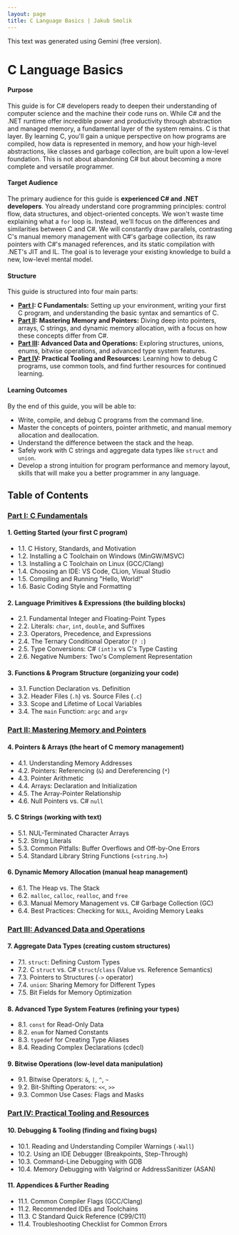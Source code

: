 ```yaml
---
layout: page
title: C Language Basics | Jakub Smolik
---
```


This text was generated using Gemini (free version).

# C Language Basics

#### Purpose

This guide is for C# developers ready to deepen their understanding of computer science and the machine their code runs on. While C# and the .NET runtime offer incredible power and productivity through abstraction and managed memory, a fundamental layer of the system remains. C is that layer. By learning C, you'll gain a unique perspective on how programs are compiled, how data is represented in memory, and how your high-level abstractions, like classes and garbage collection, are built upon a low-level foundation. This is not about abandoning C# but about becoming a more complete and versatile programmer.

#### Target Audience

The primary audience for this guide is **experienced C# and .NET developers**. You already understand core programming principles: control flow, data structures, and object-oriented concepts. We won't waste time explaining what a `for` loop is. Instead, we'll focus on the differences and similarities between C and C#. We will constantly draw parallels, contrasting C's manual memory management with C#'s garbage collection, its raw pointers with C#'s managed references, and its static compilation with .NET's JIT and IL. The goal is to leverage your existing knowledge to build a new, low-level mental model.

#### Structure

This guide is structured into four main parts:

- **[Part I](./part1.md): C Fundamentals:** Setting up your environment, writing your first C program, and understanding the basic syntax and semantics of C.
- **[Part II](./part2.md): Mastering Memory and Pointers:** Diving deep into pointers, arrays, C strings, and dynamic memory allocation, with a focus on how these concepts differ from C#.
- **[Part III](./part3.md): Advanced Data and Operations:** Exploring structures, unions, enums, bitwise operations, and advanced type system features.
- **[Part IV](./part4.md): Practical Tooling and Resources:** Learning how to debug C programs, use common tools, and find further resources for continued learning.

#### Learning Outcomes

By the end of this guide, you will be able to:

- Write, compile, and debug C programs from the command line.
- Master the concepts of pointers, pointer arithmetic, and manual memory allocation and deallocation.
- Understand the difference between the stack and the heap.
- Safely work with C strings and aggregate data types like `struct` and `union`.
- Develop a strong intuition for program performance and memory layout, skills that will make you a better programmer in any language.

## Table of Contents

### [Part I: C Fundamentals](./part1.md)

#### 1. Getting Started (your first C program)

- 1.1. C History, Standards, and Motivation
- 1.2. Installing a C Toolchain on Windows (MinGW/MSVC)
- 1.3. Installing a C Toolchain on Linux (GCC/Clang)
- 1.4. Choosing an IDE: VS Code, CLion, Visual Studio
- 1.5. Compiling and Running "Hello, World!"
- 1.6. Basic Coding Style and Formatting

#### 2. Language Primitives & Expressions (the building blocks)

- 2.1. Fundamental Integer and Floating-Point Types
- 2.2. Literals: `char`, `int`, `double`, and Suffixes
- 2.3. Operators, Precedence, and Expressions
- 2.4. The Ternary Conditional Operator (`? :`)
- 2.5. Type Conversions: C# `(int)x` vs C's Type Casting
- 2.6. Negative Numbers: Two's Complement Representation

#### 3. Functions & Program Structure (organizing your code)

- 3.1. Function Declaration vs. Definition
- 3.2. Header Files (`.h`) vs. Source Files (`.c`)
- 3.3. Scope and Lifetime of Local Variables
- 3.4. The `main` Function: `argc` and `argv`

### [Part II: Mastering Memory and Pointers](./part2.md)

#### 4. Pointers & Arrays (the heart of C memory management)

- 4.1. Understanding Memory Addresses
- 4.2. Pointers: Referencing (`&`) and Dereferencing (`*`)
- 4.3. Pointer Arithmetic
- 4.4. Arrays: Declaration and Initialization
- 4.5. The Array-Pointer Relationship
- 4.6. Null Pointers vs. C# `null`

#### 5. C Strings (working with text)

- 5.1. NUL-Terminated Character Arrays
- 5.2. String Literals
- 5.3. Common Pitfalls: Buffer Overflows and Off-by-One Errors
- 5.4. Standard Library String Functions (`<string.h>`)

#### 6. Dynamic Memory Allocation (manual heap management)

- 6.1. The Heap vs. The Stack
- 6.2. `malloc`, `calloc`, `realloc`, and `free`
- 6.3. Manual Memory Management vs. C# Garbage Collection (GC)
- 6.4. Best Practices: Checking for `NULL`, Avoiding Memory Leaks

### [Part III: Advanced Data and Operations](./part3.md)

#### 7. Aggregate Data Types (creating custom structures)

- 7.1. `struct`: Defining Custom Types
- 7.2. C `struct` vs. C# `struct`/`class` (Value vs. Reference Semantics)
- 7.3. Pointers to Structures (`->` operator)
- 7.4. `union`: Sharing Memory for Different Types
- 7.5. Bit Fields for Memory Optimization

#### 8. Advanced Type System Features (refining your types)

- 8.1. `const` for Read-Only Data
- 8.2. `enum` for Named Constants
- 8.3. `typedef` for Creating Type Aliases
- 8.4. Reading Complex Declarations (cdecl)

#### 9. Bitwise Operations (low-level data manipulation)

- 9.1. Bitwise Operators: `&`, `|`, `^`, `~`
- 9.2. Bit-Shifting Operators: `<<`, `>>`
- 9.3. Common Use Cases: Flags and Masks

### [Part IV: Practical Tooling and Resources](./part4.md)

#### 10. Debugging & Tooling (finding and fixing bugs)

- 10.1. Reading and Understanding Compiler Warnings (`-Wall`)
- 10.2. Using an IDE Debugger (Breakpoints, Step-Through)
- 10.3. Command-Line Debugging with GDB
- 10.4. Memory Debugging with Valgrind or AddressSanitizer (ASAN)

#### 11. Appendices & Further Reading

- 11.1. Common Compiler Flags (GCC/Clang)
- 11.2. Recommended IDEs and Toolchains
- 11.3. C Standard Quick Reference (C99/C11)
- 11.4. Troubleshooting Checklist for Common Errors
